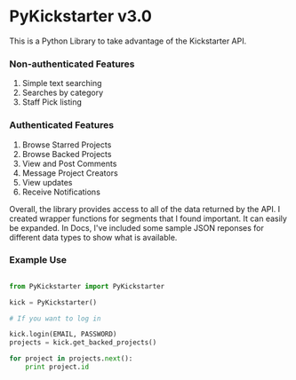 # PyKickstarter v3.0

This is a Python Library to take advantage of the Kickstarter API. 

### Non-authenticated Features
1. Simple text searching
2. Searches by category
3. Staff Pick listing

### Authenticated Features
1. Browse Starred Projects
2. Browse Backed Projects
3. View and Post Comments
4. Message Project Creators
5. View updates
6. Receive Notifications

Overall, the library provides access to all of the data returned by the API. I created wrapper functions for segments that I found important. It can easily be expanded. In Docs, I've included some sample JSON reponses for different data types to show what is available. 

### Example Use

```python

from PyKickstarter import PyKickstarter

kick = PyKickstarter()

# If you want to log in

kick.login(EMAIL, PASSWORD)
projects = kick.get_backed_projects()

for project in projects.next():
	print project.id
```
